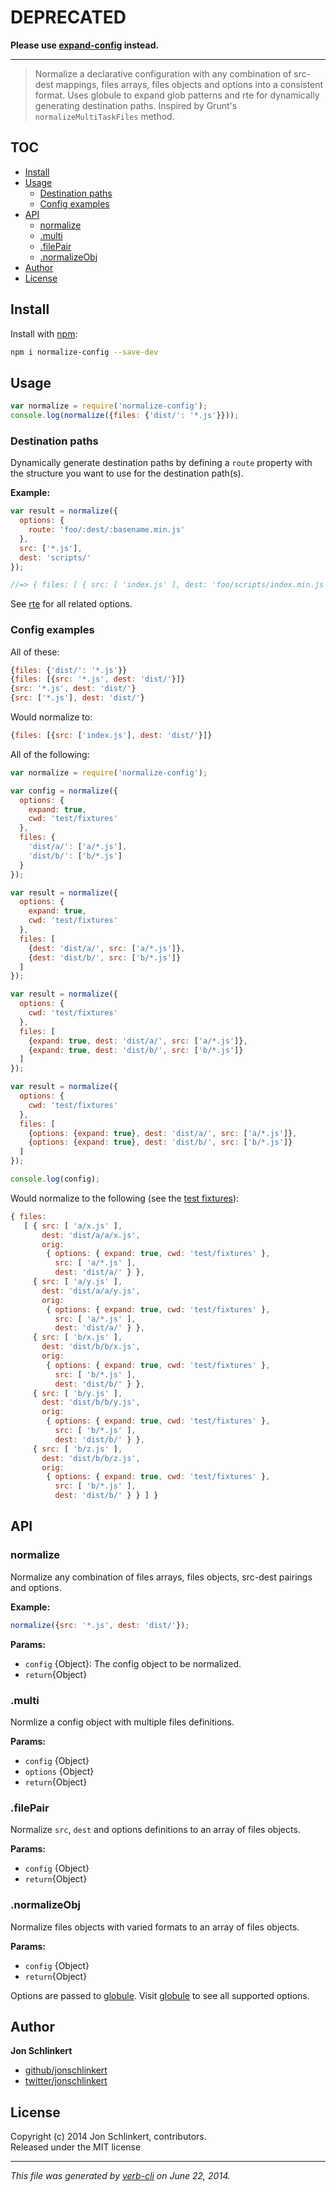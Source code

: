 
# DEPRECATED

**Please use [expand-config](https://jonschlinkert/expand-config) instead.**


***


> Normalize a declarative configuration with any combination of src-dest mappings, files arrays, files objects and options into a consistent format. Uses globule to expand glob patterns and rte for dynamically generating destination paths. Inspired by Grunt's `normalizeMultiTaskFiles` method.

## TOC

<!-- toc -->
* [Install](#install)
* [Usage](#usage)
  * [Destination paths](#destination-paths)
  * [Config examples](#config-examples)
* [API](#api)
  * [normalize](#normalize)
  * [.multi](#multi)
  * [.filePair](#filepair)
  * [.normalizeObj](#normalizeobj)
* [Author](#author)
* [License](#license)

<!-- toc stop -->

## Install
Install with [npm](npmjs.org):

```bash
npm i normalize-config --save-dev
```

## Usage

```js
var normalize = require('normalize-config');
console.log(normalize({files: {'dist/': '*.js'}}));
```

### Destination paths

Dynamically generate destination paths by defining a `route` property with the structure you want to use for the destination path(s).

**Example:**

```js
var result = normalize({
  options: {
    route: 'foo/:dest/:basename.min.js'
  },
  src: ['*.js'],
  dest: 'scripts/'
});

//=> { files: [ { src: [ 'index.js' ], dest: 'foo/scripts/index.min.js' } ] }
```

See [rte](https://github.com/jonschlinkert/rte) for all related options.

### Config examples

All of these:

```js
{files: {'dist/': '*.js'}}
{files: [{src: '*.js', dest: 'dist/'}]}
{src: '*.js', dest: 'dist/'}
{src: ['*.js'], dest: 'dist/'}
```

Would normalize to:

```js
{files: [{src: ['index.js'], dest: 'dist/'}]}
```

All of the following:

```js
var normalize = require('normalize-config');

var config = normalize({
  options: {
    expand: true,
    cwd: 'test/fixtures'
  },
  files: {
    'dist/a/': ['a/*.js'],
    'dist/b/': ['b/*.js']
  }
});

var result = normalize({
  options: {
    expand: true,
    cwd: 'test/fixtures'
  },
  files: [
    {dest: 'dist/a/', src: ['a/*.js']},
    {dest: 'dist/b/', src: ['b/*.js']}
  ]
});

var result = normalize({
  options: {
    cwd: 'test/fixtures'
  },
  files: [
    {expand: true, dest: 'dist/a/', src: ['a/*.js']},
    {expand: true, dest: 'dist/b/', src: ['b/*.js']}
  ]
});

var result = normalize({
  options: {
    cwd: 'test/fixtures'
  },
  files: [
    {options: {expand: true}, dest: 'dist/a/', src: ['a/*.js']},
    {options: {expand: true}, dest: 'dist/b/', src: ['b/*.js']}
  ]
});

console.log(config);
```

Would normalize to the following (see the [test fixtures](./test/fixtures)):

```js
{ files:
   [ { src: [ 'a/x.js' ],
       dest: 'dist/a/a/x.js',
       orig:
        { options: { expand: true, cwd: 'test/fixtures' },
          src: [ 'a/*.js' ],
          dest: 'dist/a/' } },
     { src: [ 'a/y.js' ],
       dest: 'dist/a/a/y.js',
       orig:
        { options: { expand: true, cwd: 'test/fixtures' },
          src: [ 'a/*.js' ],
          dest: 'dist/a/' } },
     { src: [ 'b/x.js' ],
       dest: 'dist/b/b/x.js',
       orig:
        { options: { expand: true, cwd: 'test/fixtures' },
          src: [ 'b/*.js' ],
          dest: 'dist/b/' } },
     { src: [ 'b/y.js' ],
       dest: 'dist/b/b/y.js',
       orig:
        { options: { expand: true, cwd: 'test/fixtures' },
          src: [ 'b/*.js' ],
          dest: 'dist/b/' } },
     { src: [ 'b/z.js' ],
       dest: 'dist/b/b/z.js',
       orig:
        { options: { expand: true, cwd: 'test/fixtures' },
          src: [ 'b/*.js' ],
          dest: 'dist/b/' } } ] }
```

## API
### normalize

Normalize any combination of files arrays, files objects,
src-dest pairings and options.

**Example:**

```js
normalize({src: '*.js', dest: 'dist/'});
```

**Params:**

* `config` {Object}: The config object to be normalized.  
* `return`{Object} 


### .multi

Normlize a config object with multiple files definitions.

**Params:**

* `config` {Object} 
* `options` {Object}  
* `return`{Object} 


### .filePair

Normalize `src`, `dest` and options definitions to an array of files objects.

**Params:**

* `config` {Object}  
* `return`{Object} 


### .normalizeObj

Normalize files objects with varied formats to an array of files objects.

**Params:**

* `config` {Object}  
* `return`{Object}

Options are passed to [globule](https://github.com/cowboy/node-globule). Visit [globule](https://github.com/cowboy/node-globule) to see all supported options.


## Author

**Jon Schlinkert**
 
+ [github/jonschlinkert](https://github.com/jonschlinkert)
+ [twitter/jonschlinkert](http://twitter.com/jonschlinkert) 

## License
Copyright (c) 2014 Jon Schlinkert, contributors.  
Released under the MIT license

***

_This file was generated by [verb-cli](https://github.com/assemble/verb-cli) on June 22, 2014._
